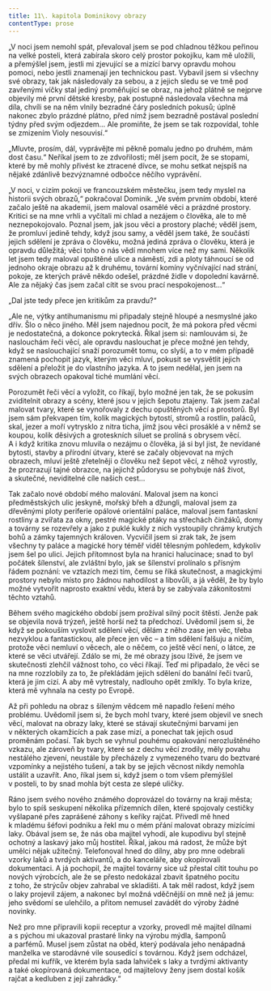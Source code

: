 ```yaml
---
title: 11\. kapitola Dominikovy obrazy
contentType: prose
---
```


„V noci jsem nemohl spát, převaloval jsem se pod chladnou těžkou peřinou na velké posteli, která zabírala skoro celý prostor pokojíku, kam mě uložili, a přemýšlel jsem, jestli mi zjevující se a mizící barvy opravdu mohou pomoci, nebo jestli znamenají jen technickou past. Vybavil jsem si všechny své obrazy, tak jak následovaly za sebou, a z jejich sledu se ve tmě pod zavřenými víčky stal jediný proměňující se obraz, na jehož plátně se nejprve objevily mé první dětské kresby, pak postupně následovala všechna má díla, chvíli se na něm vlnily bezradné čáry posledních pokusů; úplně nakonec zbylo prázdné plátno, před nímž jsem bezradně postával poslední týdny před svým odjezdem… Ale promiňte, že jsem se tak rozpovídal, tohle se zmizením Violy nesouvisí.“

„Mluvte, prosím, dál, vyprávějte mi pěkně pomalu jedno po druhém, mám dost času.“ Neříkal jsem to ze zdvořilosti; měl jsem pocit, že se stopami, které by mě mohly přivést ke ztracené dívce, se mohu setkat nejspíš na nějaké zdánlivě bezvýznamné odbočce něčího vyprávění.

„V noci, v cizím pokoji ve francouzském městečku, jsem tedy myslel na historii svých obrazů,“ pokračoval Dominik. „Ve svém prvním období, které začalo ještě na akademii, jsem maloval osamělé věci a prázdné prostory. Kritici se na mne vrhli a vyčítali mi chlad a nezájem o člověka, ale to mě neznepokojovalo. Poznal jsem, jak jsou věci a prostory plaché; věděl jsem, že promluví jedině tehdy, když jsou samy, a věděl jsem také, že součástí jejich sdělení je zpráva o člověku, možná jediná zpráva o člověku, která je opravdu důležitá; věci toho o nás vědí mnohem více než my sami. Několik let jsem tedy maloval opuštěné ulice a náměstí, zdi a ploty táhnoucí se od jednoho okraje obrazu až k druhému, tovární komíny vyčnívající nad strání, pokoje, ze kterých právě někdo odešel, prázdné židle v dopolední kavárně. Ale za nějaký čas jsem začal cítit se svou prací nespokojenost…“

„Dal jste tedy přece jen kritikům za pravdu?“

„Ale ne, výtky antihumanismu mi připadaly stejně hloupé a nesmyslné jako dřív. Šlo o něco jiného. Měl jsem najednou pocit, že má pokora před věcmi je nedostatečná, a dokonce pokrytecká. Říkal jsem si: namlouvám si, že naslouchám řeči věcí, ale opravdu naslouchat je přece možné jen tehdy, když se naslouchající snaží porozumět tomu, co slyší, a to v mém případě znamená pochopit jazyk, kterým věci mluví, pokusit se vysvětlit jejich sdělení a přeložit je do vlastního jazyka. A to jsem nedělal, jen jsem na svých obrazech opakoval tiché mumlání věcí.

Porozumět řeči věcí a vyložit, co říkají, bylo možné jen tak, že se pokusím zviditelnit obrazy a scény, které jsou v jejich šepotu ztajeny. Tak jsem začal malovat tvary, které se vynořovaly z dechu opuštěných věcí a prostorů. Byl jsem sám překvapen tím, kolik magických bytostí, stromů a rostlin, paláců, skal, jezer a moří vytrysklo z nitra ticha, jímž jsou věci prosáklé a v němž se koupou, kolik děsivých a groteskních siluet se prolíná s obrysem věcí. A i když kritika znovu mluvila o nezájmu o člověka, já si byl jist, že nevídané bytosti, stavby a přírodní útvary, které se začaly objevovat na mých obrazech, mluví ještě zřetelněji o člověku než šepot věcí, z něhož vyrostly, že prozrazují tajné obrazce, na jejichž půdorysu se pohybuje náš život, a skutečné, neviditelné cíle našich cest…

Tak začalo nové období mého malování. Maloval jsem na konci předměstských ulic jeskyně, mořský břeh a džungli, maloval jsem za dřevěnými ploty periferie opálové orientální paláce, maloval jsem fantaskní rostliny a zvířata za okny, pestré magické ptáky na střechách činžáků, domy a továrny se rozevřely a jako z puklé kukly z nich vystoupily chrámy krutých bohů a zámky tajemných královen. Vycvičil jsem si zrak tak, že jsem všechny ty paláce a magické hory téměř viděl tělesným pohledem, kdykoliv jsem šel po ulici. Jejich přítomnost byla na hranici halucinace; snad to byl počátek šílenství, ale zvláštní bylo, jak se šílenství prolínalo s přísným řádem poznání: ve vztazích mezi tím, čemu se říká skutečnost, a magickými prostory nebylo místo pro žádnou nahodilost a libovůli, a já věděl, že by bylo možné vytvořit naprosto exaktní vědu, která by se zabývala zákonitostmi těchto vztahů.

Během svého magického období jsem prožíval silný pocit štěstí. Jenže pak se objevila nová trýzeň, ještě horší než ta předchozí. Uvědomil jsem si, že když se pokouším vyslovit sdělení věcí, dělám z něho zase jen věc, třeba nezvyklou a fantastickou, ale přece jen věc – a tím sdělení falšuju a ničím, protože věci nemluví o věcech, ale o něčem, co ještě věcí není, o látce, ze které se věci utvářejí. Zdálo se mi, že mé obrazy jsou lživé, že jsem ve skutečnosti zlehčil vážnost toho, co věci říkají. Teď mi připadalo, že věci se na mne rozzlobily za to, že překládám jejich sdělení do banální řeči tvarů, která je jim cizí. A aby mě vytrestaly, nadlouho opět zmlkly. To byla krize, která mě vyhnala na cesty po Evropě.

Až při pohledu na obraz s šíleným vědcem mě napadlo řešení mého problému. Uvědomil jsem si, že bych mohl tvary, které jsem objevil ve snech věcí, malovat na obrazy laky, které se stávají skutečnými barvami jen v některých okamžicích a pak zase mizí, a ponechat tak jejich osud proměnám počasí. Tak bych se vyhnul pouhému opakování nerozluštěného vzkazu, ale zároveň by tvary, které se z dechu věcí zrodily, měly povahu nestálého zjevení, neustále by přecházely z vymezeného tvaru do beztvaré vzpomínky a nejistého tušení, a tak by se jejich věcnost nikdy nemohla ustálit a uzavřít. Ano, říkal jsem si, když jsem o tom všem přemýšlel v posteli, to by snad mohla být cesta ze slepé uličky.

Ráno jsem svého nového známého doprovázel do továrny na kraji města; bylo to spíš seskupení několika přízemních dílen, které spojovaly cestičky vyšlapané přes zaprášené záhony s keříky rajčat. Přivedl mě hned k mladému šéfovi podniku a řekl mu o mém přání malovat obrazy mizícími laky. Obával jsem se, že nás oba majitel vyhodí, ale kupodivu byl stejně ochotný a laskavý jako můj hostitel. Říkal, jakou má radost, že může být umělci nějak užitečný. Telefonoval hned do dílny, aby pro mne odebrali vzorky laků a tvrdých aktivantů, a do kanceláře, aby okopírovali dokumentaci. A já pochopil, že majitel továrny sice už přestal cítit touhu po nových výrobcích, ale že se přesto nedokázal zbavit špatného pocitu z toho, že strýcův objev zahrabal ve skladišti. A tak měl radost, když jsem o laky projevil zájem, a nakonec byl možná vděčnější on mně než já jemu: jeho svědomí se ulehčilo, a přitom nemusel zavádět do výroby žádné novinky.

Než pro mne připravili kopii receptur a vzorky, provedl mě majitel dílnami a s pýchou mi ukazoval prastaré linky na výrobu mýdla, šamponů a parfémů. Musel jsem zůstat na oběd, který podávala jeho nenápadná manželka ve starodávné vile sousedící s továrnou. Když jsem odcházel, předal mi kufřík, ve kterém byla sada lahviček s laky a tvrdými aktivanty a také okopírovaná dokumentace, od majitelovy ženy jsem dostal košík rajčat a kedluben z její zahrádky.“
